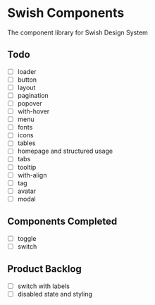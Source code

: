 # Swish Components

The component library for Swish Design System

## Todo

- [ ] loader
- [ ] button
- [ ] layout
- [ ] pagination
- [ ] popover
- [ ] with-hover
- [ ] menu
- [ ] fonts
- [ ] icons
- [ ] tables
- [ ] homepage and structured usage
- [ ] tabs
- [ ] tooltip
- [ ] with-align
- [ ] tag
- [ ] avatar
- [ ] modal

## Components Completed

- [ ] toggle
- [ ] switch

## Product Backlog

- [ ] switch with labels
- [ ] disabled state and styling
